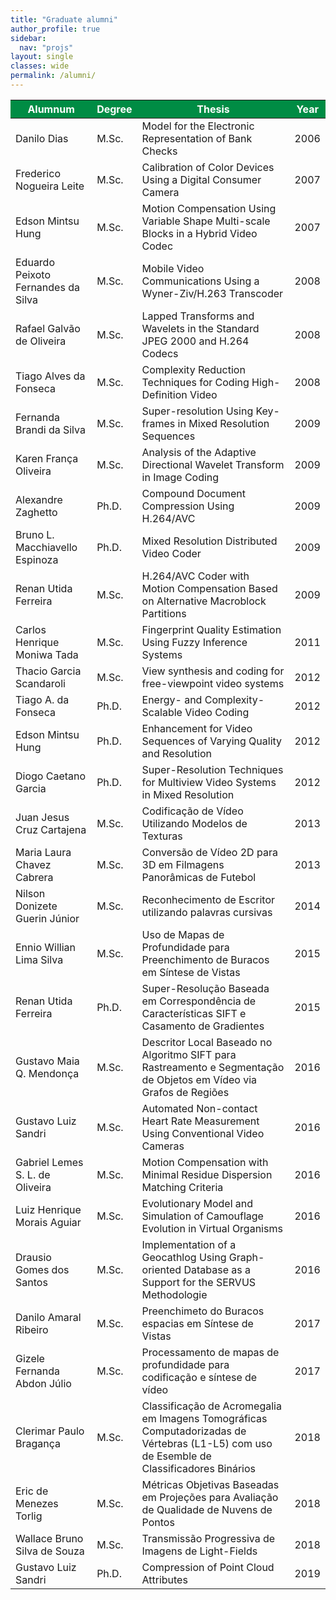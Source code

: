 ```yaml
---
title: "Graduate alumni"
author_profile: true
sidebar:
  nav: "projs"
layout: single
classes: wide
permalink: /alumni/
---
```


<table>
<thead>
<tr style="background-color: #008c44;">
<th style="tbody tr td: nth-of-type(1) {font-weight: bold;"><span style="color: #ffffff;">Alumnum</span></th>
<th><span style="color: #ffffff;">Degree</span></th>
<th><span style="color: #ffffff;">Thesis</span></th>
<th><span style="color: #ffffff;">Year</span></th>
</tr>
</thead>
<tbody>
<tr>
<td>Danilo Dias</td>
<td>M.Sc.</td>
<td>Model for the Electronic Representation of Bank Checks</td>
<td>2006</td>
</tr>
<tr>
<td>Frederico Nogueira Leite</td>
<td>M.Sc.</td>
<td>Calibration of Color Devices Using a Digital Consumer Camera</td>
<td>2007</td>
</tr>
<tr>
<td>Edson Mintsu Hung</td>
<td>M.Sc.</td>
<td>Motion Compensation Using Variable Shape Multi-scale Blocks in a Hybrid Video Codec</td>
<td>2007</td>
</tr>
<tr>
<td>Eduardo Peixoto Fernandes da Silva</td>
<td>M.Sc.</td>
<td>Mobile Video Communications Using a Wyner-Ziv/H.263 Transcoder</td>
<td>2008</td>
</tr>
<tr>
<td>Rafael Galvão de Oliveira</td>
<td>M.Sc.</td>
<td>Lapped Transforms and Wavelets in the Standard JPEG 2000 and H.264 Codecs</td>
<td>2008</td>
</tr>
<tr>
<td>Tiago Alves da Fonseca</td>
<td>M.Sc.</td>
<td>Complexity Reduction Techniques for Coding High-Definition Video</td>
<td>2008</td>
</tr>
<tr>
<td>Fernanda Brandi da Silva</td>
<td>M.Sc.</td>
<td>Super-resolution Using Key-frames in Mixed Resolution Sequences</td>
<td>2009</td>
</tr>
<tr>
<td>Karen França Oliveira</td>
<td>M.Sc.</td>
<td>Analysis of the Adaptive Directional Wavelet Transform in Image Coding</td>
<td>2009</td>
</tr>
<tr>
<td>Alexandre Zaghetto</td>
<td>Ph.D.</td>
<td>Compound Document Compression Using H.264/AVC</td>
<td>2009</td>
</tr>
<tr>
<td>Bruno L. Macchiavello Espinoza</td>
<td>Ph.D.</td>
<td>Mixed Resolution Distributed Video Coder</td>
<td>2009</td>
</tr>
<tr>
<td>Renan Utida Ferreira</td>
<td>M.Sc.</td>
<td>H.264/AVC Coder with Motion Compensation Based on Alternative Macroblock Partitions</td>
<td>2009</td>
</tr>
<tr>
<td>Carlos Henrique Moniwa Tada</td>
<td>M.Sc.</td>
<td>Fingerprint Quality Estimation Using Fuzzy Inference Systems</td>
<td>2011</td>
</tr>
<tr>
<td>Thacio Garcia Scandaroli</td>
<td>M.Sc.</td>
<td>View synthesis and coding for free-viewpoint video systems</td>
<td>2012</td>
</tr>
<tr>
<td>Tiago A. da Fonseca</td>
<td>Ph.D.</td>
<td>Energy- and Complexity-Scalable Video Coding</td>
<td>2012</td>
</tr>
<tr>
<td>Edson Mintsu Hung</td>
<td>Ph.D.</td>
<td>Enhancement for Video Sequences of Varying Quality and Resolution</td>
<td>2012</td>
</tr>
<tr>
<td>Diogo Caetano Garcia</td>
<td>Ph.D.</td>
<td>Super-Resolution Techniques for Multiview Video Systems in Mixed Resolution</td>
<td>2012</td>
</tr>
<tr>
<td>Juan Jesus Cruz Cartajena</td>
<td>M.Sc.</td>
<td>Codificação de Vídeo Utilizando Modelos de Texturas</td>
<td>2013</td>
</tr>
<tr>
<td>Maria Laura Chavez Cabrera</td>
<td>M.Sc.</td>
<td>Conversão de Vídeo 2D para 3D em Filmagens Panorâmicas de Futebol</td>
<td>2013</td>
</tr>
<tr>
<td>Nilson Donizete Guerin Júnior</td>
<td>M.Sc.</td>
<td>Reconhecimento de Escritor utilizando palavras cursivas</td>
<td>2014</td>
</tr>
<tr>
<td>Ennio Willian Lima Silva</td>
<td>M.Sc.</td>
<td>Uso de Mapas de Profundidade para Preenchimento de Buracos em Síntese de Vistas</td>
<td>2015</td>
</tr>
<tr>
<td>Renan Utida Ferreira</td>
<td>Ph.D.</td>
<td>Super-Resolução Baseada em Correspondência de Características SIFT e Casamento de Gradientes</td>
<td>2015</td>
</tr>
<tr>
<td>Gustavo Maia Q. Mendonça</td>
<td>M.Sc.</td>
<td>Descritor Local Baseado no Algoritmo SIFT para Rastreamento e Segmentação de Objetos em Vídeo via Grafos de Regiões</td>
<td>2016</td>
</tr>
<tr>
<td>Gustavo Luiz Sandri</td>
<td>M.Sc.</td>
<td>Automated Non-contact Heart Rate Measurement Using Conventional Video Cameras</td>
<td>2016</td>
</tr>
<tr>
<td>Gabriel Lemes S. L. de Oliveira</td>
<td>M.Sc.</td>
<td>Motion Compensation with Minimal Residue Dispersion Matching Criteria</td>
<td>2016</td>
</tr>
<tr>
<td>Luiz Henrique Morais Aguiar</td>
<td>M.Sc.</td>
<td>Evolutionary Model and Simulation of Camouflage Evolution in Virtual Organisms</td>
<td>2016</td>
</tr>
<tr>
<td>Drausio Gomes dos Santos</td>
<td>M.Sc.</td>
<td>Implementation of a Geocathlog Using Graph-oriented Database as a Support for the SERVUS Methodologie</td>
<td>2016</td>
</tr>
<tr>
<td>Danilo Amaral Ribeiro</td>
<td>M.Sc.</td>
<td>Preenchimeto do Buracos espacias em Síntese de Vistas</td>
<td>2017</td>
</tr>
<tr>
<td>Gizele Fernanda Abdon Júlio</td>
<td>M.Sc.</td>
<td>Processamento de mapas de profundidade para codificação e síntese de vídeo</td>
<td>2017</td>
</tr>
<tr>
<td>Clerimar Paulo Bragança</td>
<td>M.Sc.</td>
<td>Classificação de Acromegalia em Imagens Tomográficas Computadorizadas de Vértebras (L1-L5) com uso de Esemble de Classificadores Binários</td>
<td>2018</td>
</tr>
<tr>
<td>Eric de Menezes Torlig</td>
<td>M.Sc.</td>
<td>Métricas Objetivas Baseadas em Projeções para Avaliação de Qualidade de Nuvens de Pontos</td>
<td>2018</td>
</tr>
<tr>
<td>Wallace Bruno Silva de Souza</td>
<td>M.Sc.</td>
<td>Transmissão Progressiva de Imagens de Light-Fields</td>
<td>2018</td>
</tr>
<tr>
<td>Gustavo Luiz Sandri</td>
<td>Ph.D.</td>
<td>Compression of Point Cloud Attributes</td>
<td>2019</td>
</tr>
</tbody>
</table>
